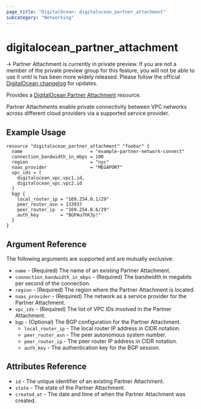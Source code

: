 ```yaml
---
page_title: "DigitalOcean: digitalocean_partner_attachment"
subcategory: "Networking"
---
```


# digitalocean_partner_attachment

-> Partner Attachment is currently in private preview. If you are not a member of the private preview group for this feature, you will not be able to use it until is has been more widely released. Please follow the official [DigitalOcean changelog](https://docs.digitalocean.com/release-notes/) for updates.

Provides a [DigitalOcean Partner Attachment](#digitalocean_partner_attachment) resource.

Partner Attachments enable private connectivity between VPC networks across different cloud providers via a supported service provider.

## Example Usage

```hcl
resource "digitalocean_partner_attachment" "foobar" {
  name                         = "example-partner-network-connect"
  connection_bandwidth_in_mbps = 100
  region                       = "nyc"
  naas_provider                = "MEGAPORT"
  vpc_ids = [
    digitalocean_vpc.vpc1.id,
    digitalocean_vpc.vpc2.id
  ]
  bgp {
    local_router_ip = "169.254.0.1/29"
    peer_router_asn = 133937
    peer_router_ip  = "169.254.0.6/29"
    auth_key        = "BGPAu7hK3y!"
  }
}
```

## Argument Reference

The following arguments are supported and are mutually exclusive:

* `name` - (Required) The name of an existing Partner Attachment.
* `connection_bandwidth_in_mbps` - (Required) The bandwidth in megabits per second of the connection.
* `region` - (Required) The region where the Partner Attachment is located.
* `naas_provider` - (Required) The network as a service provider for the Partner Attachment.
* `vpc_ids` - (Required) The list of VPC IDs involved in the Partner Attachment.
* `bgp` - (Optional) The BGP configuration for the Partner Attachment.
    * `local_router_ip` - The local router IP address in CIDR notation.
    * `peer_router_asn` - The peer autonomous system number.
    * `peer_router_ip` - The peer router IP address in CIDR notation.
    * `auth_key` - The authentication key for the BGP session.

## Attributes Reference

* `id` - The unique identifier of an existing Partner Attachment.
* `state` - The state of the Partner Attachment.
* `created_at` - The date and time of when the Partner Attachment was created.
